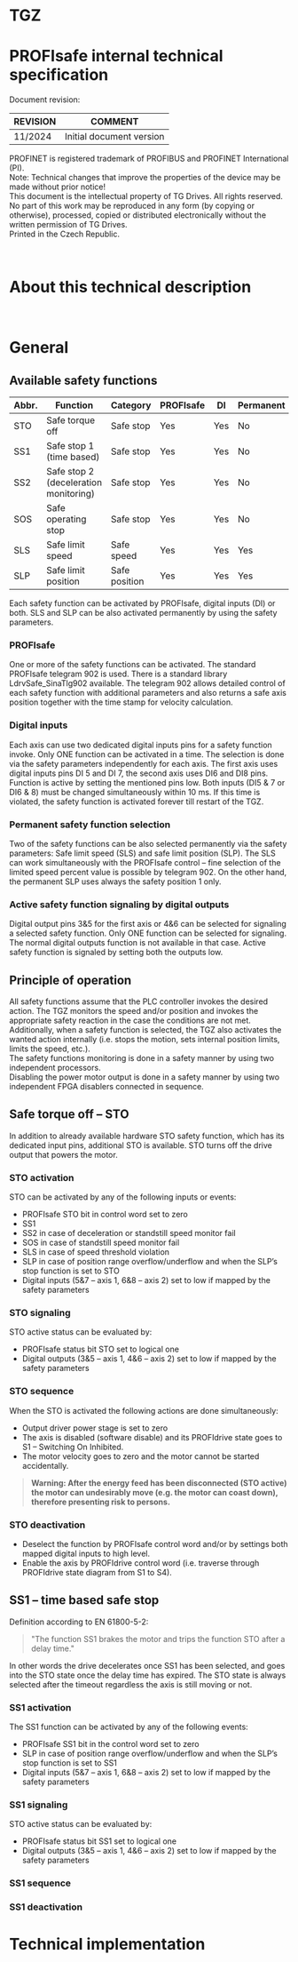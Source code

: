 # TGZ
# PROFIsafe internal technical specification

Document revision:

REVISION | COMMENT
---------|-------
11/2024	 | Initial document version

PROFINET is registered trademark of PROFIBUS and PROFINET International (PI).  
Note: Technical changes that improve the properties of the device may be made without prior notice!  
This document is the intellectual property of TG Drives. All rights reserved. No part of this work may be reproduced in any form (by copying or otherwise), processed, copied or distributed electronically without the written permission of TG Drives.  
Printed in the Czech Republic.
 
 
#	About this technical description

 
#	General
##	Available safety functions

Abbr. | Function                              | Category      | PROFIsafe | DI  | Permanent
------|---------------------------------------|---------------|-----------|-----|----------
STO	  | Safe torque off                       | Safe stop     | Yes       | Yes | No
SS1	  | Safe stop 1 (time based)              | Safe stop     | Yes       | Yes | No
SS2	  | Safe stop 2 (deceleration monitoring) | Safe stop     | Yes       | Yes | No
SOS	  | Safe operating stop                   | Safe stop     | Yes       | Yes | No
SLS	  | Safe limit speed                      | Safe speed    | Yes       | Yes | Yes
SLP	  | Safe limit position                   | Safe position | Yes       | Yes | Yes

Each safety function can be activated by PROFIsafe, digital inputs (DI) or both. SLS and SLP can be also activated permanently by using the safety parameters.

###	PROFIsafe
One or more of the safety functions can be activated. The standard PROFIsafe telegram 902 is used. There is a standard library LdrvSafe_SinaTlg902 available. The telegram 902 allows detailed control of each safety function with additional parameters and also returns a safe axis position together with the time stamp for velocity calculation.

###	Digital inputs
Each axis can use two dedicated digital inputs pins for a safety function invoke. Only ONE function can be activated in a time. The selection is done via the safety parameters independently for each axis. The first axis uses digital inputs pins DI 5 and DI 7, the second axis uses DI6 and DI8 pins. Function is active by setting the mentioned pins low. Both inputs (DI5 & 7 or DI6 & 8) must be changed simultaneously within 10 ms. If this time is violated, the safety function is activated forever till restart of the TGZ.

###	Permanent safety function selection
Two of the safety functions can be also selected permanently via the safety parameters: Safe limit speed (SLS) and safe limit position (SLP). The SLS can work simultaneously with the PROFIsafe control – fine selection of the limited speed percent value is possible by telegram 902. On the other hand, the permanent SLP uses always the safety position 1 only.

###	Active safety function signaling by digital outputs
Digital output pins 3&5 for the first axis or 4&6 can be selected for signaling a selected safety function. Only ONE function can be selected for signaling. The normal digital outputs function is not available in that case. Active safety function is signaled by setting both the outputs low. 

##	Principle of operation
All safety functions assume that the PLC controller invokes the desired action. The TGZ monitors the speed and/or position and invokes the appropriate safety reaction in the case the conditions are not met. Additionally, when a safety function is selected, the TGZ also activates the wanted action internally (i.e. stops the motion, sets internal position limits, limits the speed, etc.).  
The safety functions monitoring is done in a safety manner by using two independent processors.  
Disabling the power motor output is done in a safety manner by using two independent FPGA disablers connected in sequence.

##	Safe torque off – STO
In addition to already available hardware STO safety function, which has its dedicated input pins, additional STO is available. STO turns off the drive output that powers the motor.

###	STO activation
STO can be activated by any of the following inputs or events:
- PROFIsafe STO bit in control word set to zero
- SS1
- SS2 in case of deceleration or standstill speed monitor fail
- SOS in case of standstill speed monitor fail
- SLS in case of speed threshold violation
- SLP in case of position range overflow/underflow and when the SLP’s stop function is set to STO
- Digital inputs (5&7 – axis 1, 6&8 – axis 2) set to low if mapped by the safety parameters

###	STO signaling
STO active status can be evaluated by:
- PROFIsafe status bit STO set to logical one
- Digital outputs (3&5 – axis 1, 4&6 – axis 2) set to low if mapped by the safety parameters

###	STO sequence
When the STO is activated the following actions are done simultaneously:
- Output driver power stage is set to zero
- The axis is disabled (software disable) and its PROFIdrive state goes to S1 – Switching On Inhibited.
- The motor velocity goes to zero and the motor cannot be started accidentally.

> **Warning: After the energy feed has been disconnected (STO active) the motor can undesirably move (e.g. the motor can coast down), therefore presenting risk to persons.**

###	STO deactivation
- Deselect the function by PROFIsafe control word and/or by settings both mapped digital inputs to high level.
- Enable the axis by PROFIdrive control word (i.e. traverse through PROFIdrive state diagram from S1 to S4).

## SS1 – time based safe stop
Definition according to EN 61800-5-2:

> "The function SS1 brakes the motor and trips the function STO after a delay time."

In other words the drive decelerates once SS1 has been selected, and goes into the STO state once the delay time has expired. The STO state is always selected after the timeout regardless the axis is still moving or not.

### SS1 activation
The SS1 function can be activated by any of the following events:
- PROFIsafe SS1 bit in the control word set to zero
- SLP in case of position range overflow/underflow and when the SLP’s stop function is set to SS1
- Digital inputs (5&7 – axis 1, 6&8 – axis 2) set to low if mapped by the safety parameters

### SS1 signaling
STO active status can be evaluated by:
- PROFIsafe status bit SS1 set to logical one
- Digital outputs (3&5 – axis 1, 4&6 – axis 2) set to low if mapped by the safety parameters

### SS1 sequence

### SS1 deactivation


#	Technical implementation

